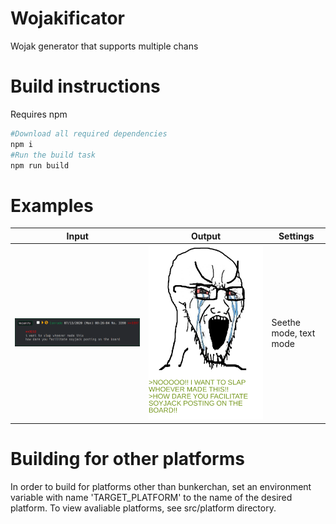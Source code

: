 # Wojakificator
Wojak generator that supports multiple chans

# Build instructions
Requires npm
```bash
#Download all required dependencies
npm i
#Run the build task
npm run build
```
# Examples

| Input | Output | Settings |
| ----- | ------ | -------- |
| ![Post](examples/exampleinput.png) | ![Generated wojak](examples/exampleoutput.png) | Seethe mode, text mode|

# Building for other platforms
In order to build for platforms other than bunkerchan, set an environment variable with name 'TARGET_PLATFORM' to the name of the desired platform.
To view avaliable platforms, see src/platform directory.
